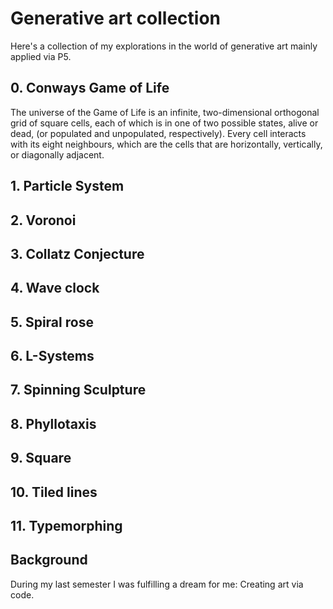 # Generative art collection
Here's a collection of my explorations in the world of generative art mainly applied via P5. 

## 0. Conways Game of Life
The universe of the Game of Life is an infinite, two-dimensional orthogonal grid of square cells, each of which is in one of two possible states, alive or dead, (or populated and unpopulated, respectively). Every cell interacts with its eight neighbours, which are the cells that are horizontally, vertically, or diagonally adjacent.
## 1. Particle System

## 2. Voronoi

## 3. Collatz Conjecture

## 4. Wave clock

## 5. Spiral rose

## 6. L-Systems

## 7. Spinning Sculpture

## 8. Phyllotaxis

## 9. Square

## 10. Tiled lines

## 11. Typemorphing


## Background
During my last semester I was fulfilling a dream for me: Creating art via code. 
